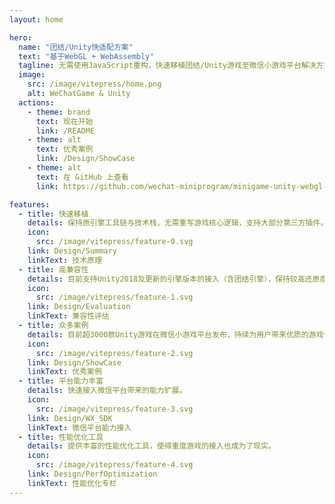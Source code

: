 ```yaml
---
layout: home

hero:
  name: "团结/Unity快适配方案"
  text: "基于WebGL + WebAssembly"
  tagline: 无需使用JavaScript重构，快速移植团结/Unity游戏至微信小游戏平台解决方案。
  image:
    src: /image/vitepress/home.png
    alt: WeChatGame & Unity
  actions:
    - theme: brand
      text: 现在开始
      link: /README
    - theme: alt
      text: 优秀案例
      link: /Design/ShowCase
    - theme: alt
      text: 在 GitHub 上查看
      link: https://github.com/wechat-miniprogram/minigame-unity-webgl-transform

features:
  - title: 快速移植
    details: 保持原引擎工具链与技术栈，无需重写游戏核心逻辑，支持大部分第三方插件。
    icon:
      src: /image/vitepress/feature-0.svg
    link: Design/Summary
    linkText: 技术原理
  - title: 高兼容性
    details: 目前支持Unity2018及更新的引擎版本的接入（含团结引擎），保持较高还原度。
    icon:
      src: /image/vitepress/feature-1.svg
    link: Design/Evaluation
    linkText: 兼容性评估
  - title: 众多案例
    details: 目前超3000款Unity游戏在微信小游戏平台发布，持续为用户带来优质的游戏体验。
    icon:
      src: /image/vitepress/feature-2.svg
    link: Design/ShowCase
    linkText: 优秀案例
  - title: 平台能力丰富
    details: 快速接入微信平台带来的能力扩展。
    icon:
      src: /image/vitepress/feature-3.svg
    link: Design/WX_SDK
    linkText: 微信平台能力接入
  - title: 性能优化工具
    details: 提供丰富的性能优化工具，使得重度游戏的接入也成为了现实。
    icon:
      src: /image/vitepress/feature-4.svg
    link: Design/PerfOptimization
    linkText: 性能优化专栏
---
```



